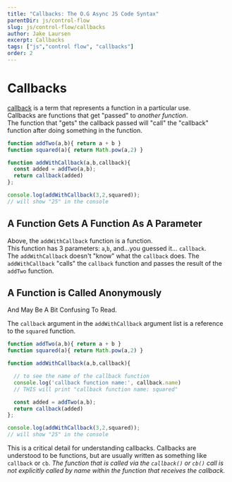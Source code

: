 ```yaml
---
title: "Callbacks: The O.G Async JS Code Syntax"
parentDir: js/control-flow
slug: js/control-flow/callbacks
author: Jake Laursen
excerpt: Callbacks 
tags: ["js","control flow", "callbacks"]
order: 2
---
```


# Callbacks
[callback](https://developer.mozilla.org/en-US/docs/Glossary/Callback_function) is a term that represents a function in a particular use.  
Callbacks are functions that get "passed" to _another function_.  
The function that "gets" the callback passed will "call" the "callback" function after doing something in the function.  
```js
function addTwo(a,b){ return a + b }
function squared(a){ return Math.pow(a,2) }

function addWithCallback(a,b,callback){
  const added = addTwo(a,b);
  return callback(added)
};

console.log(addWithCallback(3,2,squared));
// will show "25" in the console
```

## A Function Gets A Function As A Parameter
Above, the `addWithCallback` function is a function.  
This function has 3 parameters: `a`,`b`, and...you guessed it... `callback`.  
The `addWithCallback` doesn't "know" what the `callback` does. The `addWithCallback` "calls" the `callback` function and passes the result of the `addTwo` function.  

## A Function is Called Anonymously
And May Be A Bit Confusing To Read.  

The `callback` argument in the `addWithCallback` argument list is a reference to the `squared` function.  
```js
function addTwo(a,b){ return a + b }
function squared(a){ return Math.pow(a,2) }

function addWithCallback(a,b,callback){

  // to see the name of the callback function
  console.log('callback function name:', callback.name)
  // THIS will print "callback function name: squared"

  const added = addTwo(a,b);
  return callback(added)
};

console.log(addWithCallback(3,2,squared));
// will show "25" in the console
```
This is a critical detail for understanding callbacks. Callbacks are understood to be functions, but are usually written as something like `callback` or `cb`. _The function that is called via the `callback()` or `cb()` call is not explicitly called by name within the function that receives the callback._  
